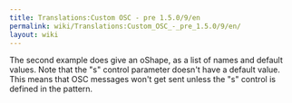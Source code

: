 ```yaml
---
title: Translations:Custom OSC - pre 1.5.0/9/en
permalink: wiki/Translations:Custom_OSC_-_pre_1.5.0/9/en/
layout: wiki
---
```


The second example does give an oShape, as a list of names and default
values. Note that the "s" control parameter doesn't have a default
value. This means that OSC messages won't get sent unless the "s"
control is defined in the pattern.

